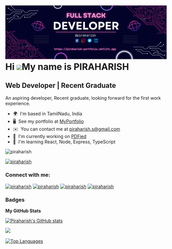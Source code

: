 ![logo](https://github.com/Piraharish/Piraharish/blob/main/Banner.png)
Hi ![](https://user-images.githubusercontent.com/18350557/176309783-0785949b-9127-417c-8b55-ab5a4333674e.gif)My name is PIRAHARISH
==================================================================================================================================

Web Developer | Recent Graduate
-------------------------------

An aspiring developer, Recent graduate, looking forward for the first work experience.

*   🌍  I'm based in TamilNadu, India
*   🖥️  See my portfolio at [MyPortfolio](http://piraharish-portfolio.netlify.app)
*   ✉️  You can contact me at [piraharish.s@gmail.com](mailto:piraharish.s@gmail.com)
*   🚀  I'm currently working on [PDFied](http://github.com/Piraharish/PDFied)
*   🧠  I'm learning React, Node, Express, TypeScript

<p align="left"> <img src="https://komarev.com/ghpvc/?username=piraharish&label=Profile%20views&color=0e75b6&style=flat" alt="piraharish" /> </p>

<p align="left"> <a href="https://twitter.com/piraharish" target="blank"><img src="https://img.shields.io/twitter/follow/piraharish?logo=twitter&style=for-the-badge" alt="piraharish" /></a> </p>

<h3 align="left">Connect with me:</h3>
<p align="left">
<a href="https://twitter.com/piraharish" target="blank"><img align="center" src="https://www.svgrepo.com/show/475689/twitter-color.svg" alt="piraharish" height="30" width="40" /></a>
<a href="https://linkedin.com/in/piraharish" target="blank"><img align="center" src="https://www.svgrepo.com/show/475661/linkedin-color.svg" alt="piraharish" height="30" width="40" /></a>
<a href="https://fb.com/piraharish" target="blank"><img align="center" src="https://www.svgrepo.com/show/303117/facebook-2-logo.svg" alt="piraharish" height="30" width="40" /></a>
<a href="https://instagram.com/piraharish" target="blank"><img align="center" src="https://www.svgrepo.com/show/303145/instagram-2-1-logo.svg" alt="piraharish" height="30" width="40" /></a>
</p>

### Badges

<b>My GitHub Stats</b>

<a href="http://www.github.com/Piraharish"><img src="https://github-readme-stats.vercel.app/api?username=Piraharish&show_icons=true&hide=&count_private=true&title_color=0891b2&text_color=ffffff&icon_color=0891b2&bg_color=1c1917&hide_border=true&show_icons=true" alt="Piraharish's GitHub stats" /></a>

<a href="http://www.github.com/Piraharish"><img src="https://github-readme-streak-stats.herokuapp.com/?user=Piraharish&stroke=ffffff&background=1c1917&ring=0891b2&fire=0891b2&currStreakNum=ffffff&currStreakLabel=0891b2&sideNums=ffffff&sideLabels=ffffff&dates=ffffff&hide_border=true" /></a>

<a href="https://github.com/Piraharish" align="left"><img src="https://github-readme-stats.vercel.app/api/top-langs/?username=Piraharish&langs_count=10&title_color=0891b2&text_color=ffffff&icon_color=0891b2&bg_color=1c1917&hide_border=true&locale=en&custom_title=Top%20%Languages" alt="Top Languages" /></a>
